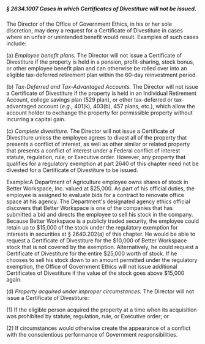 ##### § 2634.1007 Cases in which Certificates of Divestiture will not be issued. #####

The Director of the Office of Government Ethics, in his or her sole discretion, may deny a request for a Certificate of Divestiture in cases where an unfair or unintended benefit would result. Examples of such cases include:

(a) *Employee benefit plans.* The Director will not issue a Certificate of Divestiture if the property is held in a pension, profit-sharing, stock bonus, or other employee benefit plan and can otherwise be rolled over into an eligible tax-deferred retirement plan within the 60-day reinvestment period.

(b) *Tax-Deferred and Tax-Advantaged Accounts.* The Director will not issue a Certificate of Divestiture if the property is held in an Individual Retirement Account, college savings plan (529 plan), or other tax-deferred or tax-advantaged account (*e.g.,* 401(k), 403(b), 457 plans, etc.), which allow the account holder to exchange the property for permissible property without incurring a capital gain.

(c) *Complete divestiture.* The Director will not issue a Certificate of Divestiture unless the employee agrees to divest all of the property that presents a conflict of interest, as well as other similar or related property that presents a conflict of interest under a Federal conflict of interest statute, regulation, rule, or Executive order. However, any property that qualifies for a regulatory exemption at part 2640 of this chapter need not be divested for a Certificate of Divestiture to be issued.

Example:A Department of Agriculture employee owns shares of stock in Better Workspace, Inc. valued at $25,000. As part of his official duties, the employee is assigned to evaluate bids for a contract to renovate office space at his agency. The Department's designated agency ethics official discovers that Better Workspace is one of the companies that has submitted a bid and directs the employee to sell his stock in the company. Because Better Workspace is a publicly traded security, the employee could retain up to $15,000 of the stock under the regulatory exemption for interests in securities at § 2640.202(a) of this chapter. He would be able to request a Certificate of Divestiture for the $10,000 of Better Workspace stock that is not covered by the exemption. Alternatively, he could request a Certificate of Divestiture for the entire $25,000 worth of stock. If he chooses to sell his stock down to an amount permitted under the regulatory exemption, the Office of Government Ethics will not issue additional Certificates of Divestiture if the value of the stock goes above $15,000 again.

(d) *Property acquired under improper circumstances.* The Director will not issue a Certificate of Divestiture:

(1) If the eligible person acquired the property at a time when its acquisition was prohibited by statute, regulation, rule, or Executive order; or

(2) If circumstances would otherwise create the appearance of a conflict with the conscientious performance of Government responsibilities.